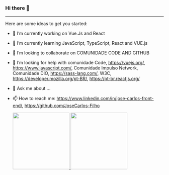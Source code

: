 ### Hi there 👋
---
Here are some ideas to get you started:

- 🔭 I’m currently working on Vue.Js and React
- 🌱 I’m currently learning JavaScript, TypeScript, React and VUE.js
- 👯 I’m looking to collaborate on COMUNIDADE CODE AND GITHUB
- 🤔 I’m looking for help with comunidade Code, https://vuejs.org/, https://www.javascript.com/, Comunidade Impulso Network, Comunidade DIO, 
                                https://sass-lang.com/, W3C, https://developer.mozilla.org/pt-BR/, https://pt-br.reactjs.org/ 
- 💬 Ask me about ...
- 📫 How to reach me: https://www.linkedin.com/in/jose-carlos-front-end/, https://github.com/JoseCarlos-Filho
  
  
  <div>
    <a href="[https://github.com/JoseCarlos-Filho]">
    <img height="180em" src="https://github-readme-stats.vercel.app/api?username=JoseCarlos-Filho&show_icons=true&theme=gruvbox&include_all_commits=true&count_private=true"/>
    <img height="180em" src="https://github-readme-stats.vercel.app/api/top-langs/?username=JoseCarlos-Filho&layout=compact&langs_count=7&theme=gruvbox"/>
  </div>
 

<!--
**JoseCarlos-Filho/JoseCarlos-Filho** is a ✨ _special_ ✨ repository because its `README.md` (this file) appears on your GitHub profile.

Here are some ideas to get you started:

- 🔭 I’m currently working on ...
- 🌱 I’m currently learning ...
- 👯 I’m looking to collaborate on ...
- 🤔 I’m looking for help with ...
- 💬 Ask me about ...
- 📫 How to reach me: ...
- 😄 Pronouns: ...
- ⚡ Fun fact: ...
-->
